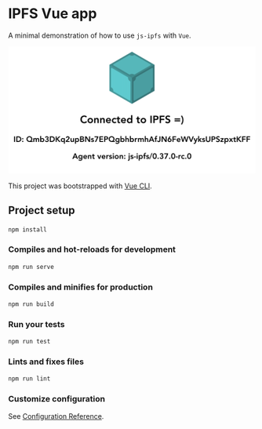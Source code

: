 # IPFS Vue app

A minimal demonstration of how to use `js-ipfs` with `Vue`.

![screenshot of the js ipfs node id info](./src/assets/ipfs-vue-screenshot.png)

This project was bootstrapped with [Vue CLI](https://cli.vuejs.org/).

## Project setup

```bash
npm install
```

### Compiles and hot-reloads for development

```bash
npm run serve
```

### Compiles and minifies for production

```bash
npm run build
```

### Run your tests

```bash
npm run test
```

### Lints and fixes files

```bash
npm run lint
```

### Customize configuration

See [Configuration Reference](https://cli.vuejs.org/config/).
